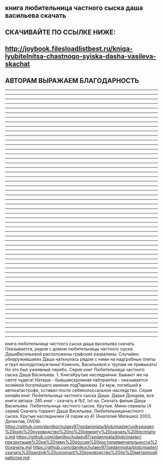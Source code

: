 книга любительница частного сыска даша васильева скачать
--------------------------------------------------
СКАЧИВАЙТЕ ПО ССЫЛКЕ НИЖЕ:
--------------------------------------------------
http://joybook.filesloadlistbest.ru/kniga-lyubitelnitsa-chastnogo-syiska-dasha-vasileva-skachat
--------------------------------------------------
АВТОРАМ ВЫРАЖАЕМ БЛАГОДАРНОСТЬ
--------------------------------------------------
--------------------------------------------------
--------------------------------------------------
--------------------------------------------------
--------------------------------------------------
--------------------------------------------------
--------------------------------------------------
--------------------------------------------------
--------------------------------------------------
--------------------------------------------------
--------------------------------------------------
--------------------------------------------------
--------------------------------------------------
--------------------------------------------------
--------------------------------------------------
--------------------------------------------------
--------------------------------------------------
--------------------------------------------------
--------------------------------------------------
--------------------------------------------------
--------------------------------------------------
--------------------------------------------------
--------------------------------------------------
--------------------------------------------------
--------------------------------------------------
--------------------------------------------------
--------------------------------------------------
--------------------------------------------------
--------------------------------------------------
--------------------------------------------------
--------------------------------------------------
--------------------------------------------------
--------------------------------------------------
--------------------------------------------------
--------------------------------------------------
--------------------------------------------------
--------------------------------------------------
--------------------------------------------------
--------------------------------------------------
--------------------------------------------------
--------------------------------------------------
--------------------------------------------------
--------------------------------------------------
--------------------------------------------------
--------------------------------------------------
--------------------------------------------------
--------------------------------------------------
--------------------------------------------------
--------------------------------------------------
--------------------------------------------------
--------------------------------------------------
--------------------------------------------------
--------------------------------------------------
--------------------------------------------------
--------------------------------------------------
--------------------------------------------------
книга любительница частного сыска даша васильева скачать Оказывается, рядом с домом любительницы частного сыска ДашиВасильевой расположены графские развалины. Случайно обнаружившаяих Даша наткнулась рядом с ними на надгробные плиты и труп молодогомужчины! Конечно, Васильевой к трупам не привыкать! Но это был ужеявный перебо. Серия книг Любительница частного сыска Даша Васильева. 1. КнигаКрутые наследнички. Бывают же на свете чудеса! Наташа - бывшаяскромная лаборантка - оказывается хозяйкой богатейшего имения подПарижем. Ее муж, погибший в автокатастрофе, оставил после себяколоссальное наследство. Серия онлайн книг Любительница частного сыска Даша. Дарья Донцова, все книги автора: 285 книг - скачать в fb2, txt на. Скачать фильм Даша Васильева. Любительница частного сыска. Крутые. Мини-сериалы (4 серии)  Скачать торрент Даша Васильева. Любительницачастного сыска. Крутые наследнички (4 серии из 4) (Анатолий Матешко) 2003, Детектив, DVDRi.
https://github.com/danilkochulaev97/sedanmiata/blob/master/volkswagen%20polo%20руководство%20по%20ремонту%20скачать%20бесплатно.md
https://github.com/danilkochulaev97/sedanmiata/blob/master/презентация%20на%20тему%20россия%20достопримечательности%20скачать.md
https://github.com/danilkochulaev97/sedanmiata/blob/master/скачать%20sandvik%20coromant%20руководство%20по%20металлообработке.md